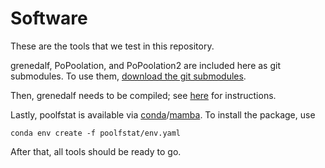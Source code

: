 # Software

These are the tools that we test in this repository.

grenedalf, PoPoolation, and PoPoolation2 are included here as git submodules.
To use them, [download the git submodules](https://www.atlassian.com/git/tutorials/git-submodule).

Then, grenedalf needs to be compiled; see [here](https://github.com/lczech/grenedalf) for instructions.

Lastly, poolfstat is available via [conda](https://docs.conda.io/en/latest/)/[mamba](https://github.com/mamba-org/mamba).
To install the package, use

    conda env create -f poolfstat/env.yaml

After that, all tools should be ready to go.
